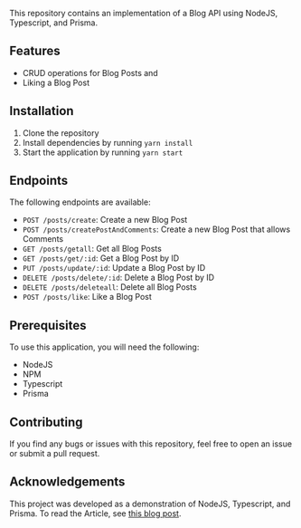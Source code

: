 This repository contains an implementation of a Blog API using NodeJS, Typescript, and Prisma.

## Features
- CRUD operations for Blog Posts and
- Liking a Blog Post

## Installation

1. Clone the repository
2. Install dependencies by running `yarn install`
3. Start the application by running `yarn start`

## Endpoints

The following endpoints are available:

- `POST /posts/create`: Create a new Blog Post
- `POST /posts/createPostAndComments`: Create a new Blog Post that allows Comments
- `GET /posts/getall`: Get all Blog Posts
- `GET /posts/get/:id`: Get a Blog Post by ID
- `PUT /posts/update/:id`: Update a Blog Post by ID
- `DELETE /posts/delete/:id`: Delete a Blog Post by ID
- `DELETE /posts/deleteall`: Delete all Blog Posts
- `POST /posts/like`: Like a Blog Post

## Prerequisites

To use this application, you will need the following:

- NodeJS
- NPM
- Typescript
- Prisma

## Contributing

If you find any bugs or issues with this repository, feel free to open an issue or submit a pull request.

## Acknowledgements

This project was developed as a demonstration of NodeJS, Typescript, and Prisma. To read the Article, see [this blog post](https://dev.to/joshtom/build-a-rest-api-with-prisma-node-js-and-typescript-36o).


